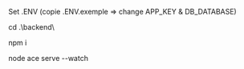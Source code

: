 Set .ENV
(copie .ENV.exemple => change APP_KEY & DB_DATABASE)

cd .\backend\

npm i

node ace serve --watch

